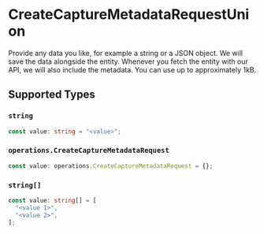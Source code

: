 # CreateCaptureMetadataRequestUnion

Provide any data you like, for example a string or a JSON object. We will save the data alongside the entity. Whenever
you fetch the entity with our API, we will also include the metadata. You can use up to approximately 1kB.


## Supported Types

### `string`

```typescript
const value: string = "<value>";
```

### `operations.CreateCaptureMetadataRequest`

```typescript
const value: operations.CreateCaptureMetadataRequest = {};
```

### `string[]`

```typescript
const value: string[] = [
  "<value 1>",
  "<value 2>",
];
```

